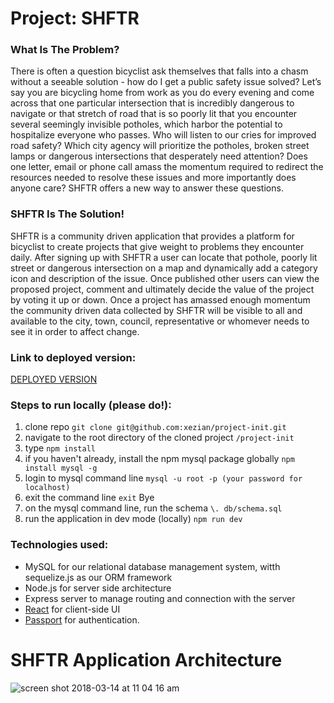 # Project: SHFTR

### What Is The Problem?

There is often a question bicyclist ask themselves that falls into a chasm without a seeable solution - how do I get a public safety issue solved? Let’s say you are bicycling home from work as you do every evening and come across that one particular intersection that is incredibly dangerous to navigate or that stretch of road that is so poorly lit that you encounter several seemingly invisible potholes, which harbor the potential to hospitalize everyone who passes. Who will listen to our cries for improved road safety? Which city agency will prioritize the potholes, broken street lamps or dangerous intersections that desperately need attention? Does one letter, email or phone call amass the momentum required to redirect the resources needed to resolve these issues and more importantly does anyone care? SHFTR offers a new way to answer these questions.

### SHFTR Is The Solution!

SHFTR is a community driven application that provides a platform for bicyclist to create projects that give weight to problems they encounter daily. After signing up with SHFTR a user can locate that pothole, poorly lit street or dangerous intersection on a map and dynamically add a category icon and description of the issue. Once published other users can view the proposed project, comment and ultimately decide the value of the project by voting it up or down. Once a project has amassed enough momentum the community driven data collected by SHFTR will be visible to all and available to the city, town, council, representative or whomever needs to see it in order to affect change.


### Link to deployed version:

[DEPLOYED VERSION](https://serene-castle-95327.herokuapp.com/)

### Steps to run locally (please do!):

1. clone repo `git clone git@github.com:xezian/project-init.git`
2. navigate to the root directory of the cloned project `/project-init`
3. type `npm install`
4. if you haven't already, install the npm mysql package globally `npm install mysql -g`
5. login to mysql command line `mysql -u root -p (your password for localhost)`
6. exit the command line `exit` Bye
7. on the mysql command line, run the schema `\. db/schema.sql`
8. run the application in dev mode (locally) `npm run dev`

### Technologies used:

* MySQL for our relational database management system, witth sequelize.js as our ORM framework
* Node.js for server side architecture
* Express server to manage routing and connection with the server
* [React](https://reactjs.org/) for client-side UI
* [Passport](http://www.passportjs.org/) for authentication.

# SHFTR Application Architecture

![screen shot 2018-03-14 at 11 04 16 am](https://user-images.githubusercontent.com/30601823/37422037-c60581de-2777-11e8-8056-787c9ec92a8e.png)
